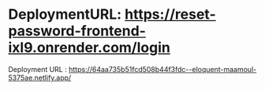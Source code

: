 # DeploymentURL: https://reset-password-frontend-ixl9.onrender.com/login

Deployment URL : https://64aa735b51fcd508b44f3fdc--eloquent-maamoul-5375ae.netlify.app/

